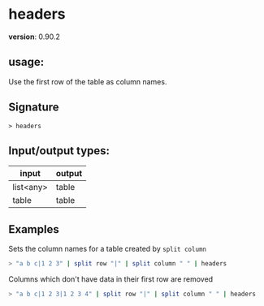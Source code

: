 # headers

**version**: 0.90.2

## **usage**:

Use the first row of the table as column names.

## Signature

`> headers `

## Input/output types:

| input       | output |
| ----------- | ------ |
| list\<any\> | table  |
| table       | table  |

## Examples

Sets the column names for a table created by `split column`

```bash
> "a b c|1 2 3" | split row "|" | split column " " | headers
```

Columns which don't have data in their first row are removed

```bash
> "a b c|1 2 3|1 2 3 4" | split row "|" | split column " " | headers
```
